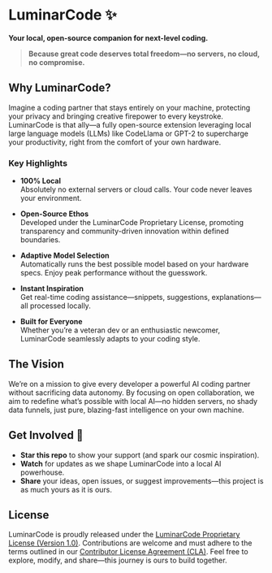 # LuminarCode ✨

**Your local, open-source companion for next-level coding.**

> **Because great code deserves total freedom—no servers, no cloud, no compromise.**

## Why LuminarCode?

Imagine a coding partner that stays entirely on your machine, protecting your privacy and bringing creative firepower to every keystroke. LuminarCode is that ally—a fully open-source extension leveraging local large language models (LLMs) like CodeLlama or GPT-2 to supercharge your productivity, right from the comfort of your own hardware.

### Key Highlights

- **100% Local**  
  Absolutely no external servers or cloud calls. Your code never leaves your environment.
  
- **Open-Source Ethos**  
  Developed under the LuminarCode Proprietary License, promoting transparency and community-driven innovation within defined boundaries.
  
- **Adaptive Model Selection**  
  Automatically runs the best possible model based on your hardware specs. Enjoy peak performance without the guesswork.
  
- **Instant Inspiration**  
  Get real-time coding assistance—snippets, suggestions, explanations—all processed locally.
  
- **Built for Everyone**  
  Whether you’re a veteran dev or an enthusiastic newcomer, LuminarCode seamlessly adapts to your coding style.

## The Vision

We’re on a mission to give every developer a powerful AI coding partner without sacrificing data autonomy. By focusing on open collaboration, we aim to redefine what’s possible with local AI—no hidden servers, no shady data funnels, just pure, blazing-fast intelligence on your own machine.

## Get Involved 🚀

- **Star this repo** to show your support (and spark our cosmic inspiration).
- **Watch** for updates as we shape LuminarCode into a local AI powerhouse.
- **Share** your ideas, open issues, or suggest improvements—this project is as much yours as it is ours.

## License

LuminarCode is proudly released under the [LuminarCode Proprietary License (Version 1.0)](LICENSE). Contributions are welcome and must adhere to the terms outlined in our [Contributor License Agreement (CLA)](CLA.md). Feel free to explore, modify, and share—this journey is ours to build together.

